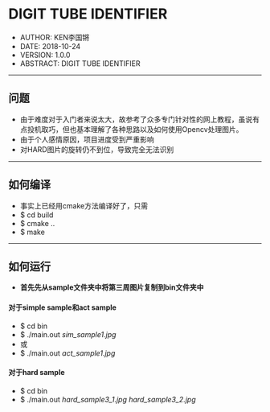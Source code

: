 # DIGIT TUBE IDENTIFIER

- AUTHOR: KEN李国锵
- DATE: 2018-10-24
- VERSION: 1.0.0
- ABSTRACT: DIGIT TUBE IDENTIFIER

---
## 问题

- 由于难度对于入门者来说太大，故参考了众多专门针对性的网上教程，虽说有点投机取巧，但也基本理解了各种思路以及如何使用Opencv处理图片。
- 由于个人感情原因，项目进度受到严重影响
- 对HARD图片的旋转仍不到位，导致完全无法识别

---
## 如何编译
- 事实上已经用cmake方法编译好了，只需 
- $ cd build
- $ cmake ..
- $ make

---
## 如何运行

- **首先先从sample文件夹中将第三周图片复制到bin文件夹中**

#### 对于simple sample和act sample

- $ cd bin
- $ ./main.out *sim_sample1.jpg*
- 或
- $ ./main.out *act_sample1.jpg*

####  对于hard sample

- $ cd bin
- $ ./main.out *hard_sample3_1.jpg hard_sample3_2.jpg*



